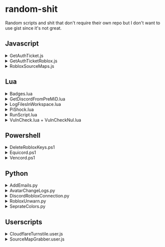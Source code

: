 # random-shit
Random scripts and shit that don't require their own repo but I don't want to use gist since it's not great.

## Javascript

<details>
  <summary>GetAuthTicket.js</summary>
  <blockquote>
    <a href="/Data/Javascript/GetAuthTicket.js">Source link</a><br>
    JavaScript to get a auth ticket on the Roblox website.
  </blockquote>
</details>

<details>
  <summary>GetAuthTicketRoblox.js</summary>
  <blockquote>
    <a href="/Data/Javascript/GetAuthTicketRoblox.js">Source link</a><br>
    JavaScript that gets the auth ticket but uses the Roblox library loaded when the site loads.
  </blockquote>
</details>

<details>
  <summary>RobloxSourceMaps.js</summary>
  <blockquote>
    <a href="/Data/Javascript/RobloxSourceMaps.js">Source link</a><br>
    JavaScript to grab all source maps from Roblox.com.<br>
    To use just run it in a browser's console.
  </blockquote>
</details>

## Lua

<details>
  <summary>Badges.lua</summary>
  <blockquote>
    <a href="/Data/Lua/Badges.lua">Source link</a><br>
    Roblox script to grab all the Roblox badge ids in the current game.
  </blockquote>
</details>

<details>
  <summary>GetDiscordFromPreMiD.lua</summary>
  <blockquote>
    <a href="/Data/Lua/GetDiscordFromPreMiD.lua">Source link</a><br>
    <b>The PreMiD app is no longer used so this isn't useful</b><br><br>
    If the user has PreMiD installed then it will print/grab some user info.<br>
    Example:<br>
    <img width=690 alt="image" src="https://user-images.githubusercontent.com/67937010/208335348-84c2de5d-c9a8-42f1-832a-af556241ccd8.png">
  </blockquote>
</details>

<details>
  <summary>LogFilesInWorkspace.lua</summary>
  <blockquote>
    <a href="/Data/Lua/WorkspaceLog/LogFilesInWorkspace.lua">Source link</a><br>
    Will save to file any whitelisted files to a file.<br>
    To export saved data use this <a href="/Data/Lua/WorkspaceLog/ExportLoggedFiles.lua">RLua script</a> or <a href="/Data/Lua/WorkspaceLog/ExportLoggedFiles.py">Python script</a>.<br>
  </blockquote>
</details>

<details>
  <summary>PiShock.lua</summary>
  <blockquote>
    <a href="/Libraries/PiShock.lua">Source link</a><br>
    Library for PiShock<br>
    <img height=420 src="https://github.com/Roblox-Thot/random-shit/assets/67937010/38e66160-8e98-4f05-8d98-ec04bb777873">
  </blockquote>
</details>

<details>
  <summary>RunScript.lua</summary>
  <blockquote>
    <a href="/Data/Lua/RunScript.lua">Source link</a><br>
    Roblox Studio plugin to allow running the currently open script.<br>
    Just place the Lua file in "%localappdata%/Roblox/Plugins"
  </blockquote>
</details>

<details>
  <summary>VulnCheck.lua + VulnCheckNul.lua</summary>
  <blockquote>
    <a href="/Data/Lua/VulnCheck.lua">VulnCheck.lua</a> <a href="/Data/Lua/VulnCheckNul.lua">VulnCheckNul.lua</a><br>
    Runs a basic check for functions that can be abused, VulnCheckNul adds Null to the end of functions which can bypass some blocks.
  </blockquote>
</details>

## Powershell

<details>
  <summary>DeleteRobloxKeys.ps1</summary>
  <blockquote>
    <a href="/Data/Powershell/DeleteRobloxKeys.ps1">Source link</a><br>
    Powershell script to remove any Roblox keys from Windows Credential manager tab.
  </blockquote>
</details>

<details>
  <summary>Equicord.ps1</summary>
  <blockquote>
    <a href="/Data/Powershell/Equicord.ps1">Source link</a><br>
    Powershell script to download and run the Equicord CLI installer..<br>
    irm "https://raw.githubusercontent.com/Roblox-Thot/random-shit/refs/heads/main/Data/Powershell/Equicord.ps1" | iex
  </blockquote>
</details>

<details>
  <summary>Vencord.ps1</summary>
  <blockquote>
    <a href="/Data/Powershell/Vencord.ps1">Source link</a><br>
    Powershell script to download and run the Vencord CLI installer..<br>
    irm "https://raw.githubusercontent.com/Roblox-Thot/random-shit/refs/heads/main/Data/Powershell/Vencord.ps1" | iex
  </blockquote>
</details>

## Python 

<details>
  <summary>AddEmails.py</summary>
  <blockquote>
    <a href="/Data/Python/AddEmails.py">Source link</a><br>
    Python script to add a random email to your Roblox account.<br>
    You do require a domain with email forwarding to somewhere you can read all the emails.
  </blockquote>
</details>

<details>
  <summary>AvatarChangeLogs.py</summary>
  <blockquote>
    <a href="/Data/Python/AvatarChangeLogs.py">Source link</a><br>
    Python script to host a site to allow mass authenticating Roblox accounts for Discord.<br>
    <a href='https://i.imgur.com/lcu7yFf.png'><img height=420 src='https://i.imgur.com/lcu7yFf.png'></a>
  </blockquote>
</details>

<details>
  <summary>DiscordRobloxConnection.py</summary>
  <blockquote>
    <a href="/Data/Python/DiscordRobloxConnection.py">Source link</a><br>
    Python script to host a site to allow mass authenticating Roblox accounts for Discord.<br>
    Recommended method is to use <a href=https://github.com/ic3w0lf22/Roblox-Account-Manager>ic3w0lf22/Roblox-Account-Manager</a> and click the "Open URL" with "http://127.0.0.1/"<br>
    <a href='https://i.imgur.com/bXELV3Z.png'><img height=200 src='https://i.imgur.com/bXELV3Z.png'></a>
  </blockquote>
</details>

<details>
  <summary>RobloxUnwarn.py</summary>
  <blockquote>
    <a href="/Data/Python/RobloxUnwarn.py">Source link</a><br>
    Python script to show a way to restore a Roblox account after a warn or waited out ban.
  </blockquote>
</details>

<details>
  <summary>SeprateColors.py</summary>
  <blockquote>
    <a href="/Data/Python/SeprateColors.py">Source link</a><br>
    Python script to simplify an image int X amount of colors then make an image for each layer.
  </blockquote>
</details>

## Userscripts

<details>
  <summary>CloudflareTurnstile.user.js</summary>
  <blockquote>
    <a href="/Data/Userscripts/CloudflareTurnstile.user.js">Source link</a><br>
    <a href="https://raw.githubusercontent.com/Roblox-Thot/random-shit/refs/heads/main/Data/Userscripts/CloudflareTurnstile.user.js">Install</a><br>
    Auto clicks the Cloudflare turnstile checkbox once it loads to bypass it.
  </blockquote>
</details>

<details>
  <summary>SourceMapGrabber.user.js</summary>
  <blockquote>
    <a href="/Data/Userscripts/SourceMapGrabber.user.js">Source link</a><br>
    <a href="https://raw.githubusercontent.com/Roblox-Thot/random-shit/refs/heads/main/Data/Userscripts/SourceMapGrabber.user.js">Install</a><br>
    Tamper monkey script to scrape the source map links off the current page and add a button to the extention popout to print them to page.<br>
    (Shit but works some of the time)
  </blockquote>
</details>
